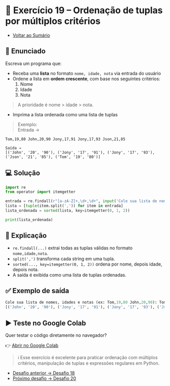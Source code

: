 # 🐍 Exercício 19 – Ordenação de tuplas por múltiplos critérios

- [Voltar ao Sumário](../SUMARIO.md)  

## 🧩 Enunciado

Escreva um programa que:

- Receba uma **lista** no formato `nome, idade, nota` via entrada do usuário  
- Ordene a lista em **ordem crescente**, com base nos seguintes critérios:
  1. Nome
  2. Idade
  3. Nota

> A prioridade é nome > idade > nota.

- Imprima a lista ordenada como uma lista de tuplas

> Exemplo:  
Entrada →  
```
Tom,19,80 John,20,90 Jony,17,91 Jony,17,93 Json,21,85
```  
```
Saída →  
[('John', '20', '90'), ('Jony', '17', '91'), ('Jony', '17', '93'), ('Json', '21', '85'), ('Tom', '19', '80')]
```

## 💻 Solução

```python
import re
from operator import itemgetter

entrada = re.findall(r"[a-zA-Z]+,\d+,\d+", input('Cole sua lista de nomes, idades e notas (ex: Tom,19,80 John,20,90): '))
lista = [tuple(item.split(',')) for item in entrada]
lista_ordenada = sorted(lista, key=itemgetter(0, 1, 2))

print(lista_ordenada)
```

## 🧠 Explicação

- `re.findall(...)` extrai todas as tuplas válidas no formato `nome,idade,nota`.
- `split(',')` transforma cada string em uma tupla.
- `sorted(..., key=itemgetter(0, 1, 2))` ordena por nome, depois idade, depois nota.
- A saída é exibida como uma lista de tuplas ordenadas.

## ✅ Exemplo de saída

```python
Cole sua lista de nomes, idades e notas (ex: Tom,19,80 John,20,90): Tom,19,80 John,20,90 Jony,17,91 Jony,17,93 Json,21,85
[('John', '20', '90'), ('Jony', '17', '91'), ('Jony', '17', '93'), ('Json', '21', '85'), ('Tom', '19', '80')]
```

## ▶️ Teste no Google Colab

Quer testar o código diretamente no navegador?

👉 [Abrir no Google Colab](https://colab.research.google.com/drive/1tCaWbQ2h2afy8SkcT_ZLyBb7j91_noZi?usp=sharing)

> ℹ️ Esse exercício é excelente para praticar ordenação com múltiplos critérios, manipulação de tuplas e expressões regulares em Python.

- [Desafio anterior → Desafio 18](./desafio_18.md)  
- [Próximo desafio → Desafio 20](./desafio_20.md)